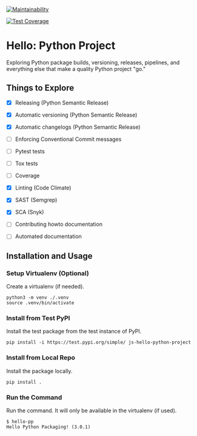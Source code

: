 
[![Maintainability](https://api.codeclimate.com/v1/badges/1113c5b92a8111115d95/maintainability)](https://codeclimate.com/github/SafeEval/hello-python-project/maintainability)

[![Test Coverage](https://api.codeclimate.com/v1/badges/1113c5b92a8111115d95/test_coverage)](https://codeclimate.com/github/SafeEval/hello-python-project/test_coverage)


# Hello: Python Project

Exploring Python package builds, versioning, releases, pipelines, and
everything else that make a quality Python project "go."


## Things to Explore

- [x] Releasing (Python Semantic Release)
- [x] Automatic versioning (Python Semantic Release)
- [x] Automatic changelogs (Python Semantic Release)
- [ ] Enforcing Conventional Commit messages
- [ ] Pytest tests
- [ ] Tox tests
- [ ] Coverage
- [x] Linting (Code Climate)
- [x] SAST (Semgrep)
- [x] SCA (Snyk)
- [ ] Contributing howto documentation
- [ ] Automated documentation


## Installation and Usage

### Setup Virtualenv (Optional)

Create a virtualenv (if needed).

```
python3 -m venv ./.venv
source .venv/bin/activate
```

### Install from Test PyPI

Install the test package from the test instance of PyPI.

```
pip install -i https://test.pypi.org/simple/ js-hello-python-project
```

### Install from Local Repo

Install the package locally.

```
pip install .
```

### Run the Command

Run the command. It will only be available in the virtualenv (if used).

```
$ hello-pp
Hello Python Packaging! (3.0.1)
```

